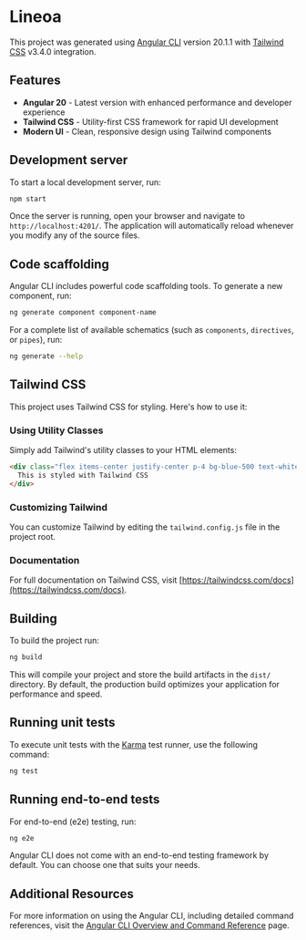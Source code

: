 # Lineoa

This project was generated using [Angular CLI](https://github.com/angular/angular-cli) version 20.1.1 with [Tailwind CSS](https://tailwindcss.com/) v3.4.0 integration.

## Features

- **Angular 20** - Latest version with enhanced performance and developer experience
- **Tailwind CSS** - Utility-first CSS framework for rapid UI development
- **Modern UI** - Clean, responsive design using Tailwind components

## Development server

To start a local development server, run:

```bash
npm start
```

Once the server is running, open your browser and navigate to `http://localhost:4201/`. The application will automatically reload whenever you modify any of the source files.

## Code scaffolding

Angular CLI includes powerful code scaffolding tools. To generate a new component, run:

```bash
ng generate component component-name
```

For a complete list of available schematics (such as `components`, `directives`, or `pipes`), run:

```bash
ng generate --help
```

## Tailwind CSS

This project uses Tailwind CSS for styling. Here's how to use it:

### Using Utility Classes

Simply add Tailwind's utility classes to your HTML elements:

```html
<div class="flex items-center justify-center p-4 bg-blue-500 text-white rounded-lg shadow-md">
  This is styled with Tailwind CSS
</div>
```

### Customizing Tailwind

You can customize Tailwind by editing the `tailwind.config.js` file in the project root.

### Documentation

For full documentation on Tailwind CSS, visit [https://tailwindcss.com/docs](https://tailwindcss.com/docs).

## Building

To build the project run:

```bash
ng build
```

This will compile your project and store the build artifacts in the `dist/` directory. By default, the production build optimizes your application for performance and speed.

## Running unit tests

To execute unit tests with the [Karma](https://karma-runner.github.io) test runner, use the following command:

```bash
ng test
```

## Running end-to-end tests

For end-to-end (e2e) testing, run:

```bash
ng e2e
```

Angular CLI does not come with an end-to-end testing framework by default. You can choose one that suits your needs.

## Additional Resources

For more information on using the Angular CLI, including detailed command references, visit the [Angular CLI Overview and Command Reference](https://angular.dev/tools/cli) page.
